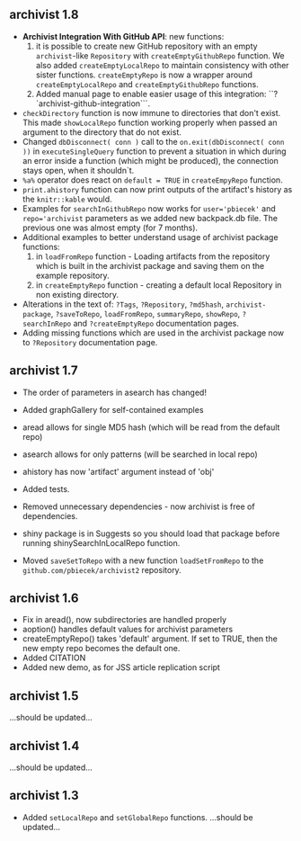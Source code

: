 archivist 1.8
----------------------------------------------------------------

* **Archivist Integration With GitHub API**: new functions:
  1. it is possible to create new GitHub repository with an empty `archivist`-like `Repository` with `createEmptyGithubRepo` function. We also added `createEmptyLocalRepo` to maintain consistency with other sister functions. `createEmptyRepo` is now a wrapper around `createEmptyLocalRepo` and `createEmptyGithubRepo` functions.
  2. Added manual page to enable easier usage of this integration: ``?`archivist-github-integration```. 
* `checkDirectory` function is now immune to directories that don't exist. This made
`showLocalRepo` function working properly when passed an argument to the directory
that do not exist.
* Changed `dbDisconnect( conn )` call to the `on.exit(dbDisconnect( conn ))` in `executeSingleQuery` function to prevent a situation in which during an error inside a function (which might be produced), the connection stays open, when it shouldn`t.
* `%a%` operator does react on `default = TRUE` in `createEmpyRepo` function.
* `print.ahistory` function can now print outputs of the artifact's history as the `knitr::kable` would.
* Examples for `searchInGithubRepo` now works for `user='pbiecek'` and `repo='archivist` parameters as we added new backpack.db file. The previous one was almost empty (for 7 months).
* Additional examples to better understand usage of archivist package functions:
  1. in `loadFromRepo` function - Loading artifacts from the repository which is built in the archivist package and saving them on the example repository.
  2. in `createEmptyRepo` function - creating a default local Repository in non existing directory. 
* Alterations in the text of: `?Tags`, `?Repository`, `?md5hash`, `archivist-package`, `?saveToRepo`, `loadFromRepo`, `summaryRepo`, `showRepo`, `?searchInRepo` and `?createEmptyRepo` documentation pages.
* Adding missing functions which are used in the archivist package now to `?Repository` documentation page.

archivist 1.7
----------------------------------------------------------------

* The order of parameters in asearch has changed!
* Added graphGallery for self-contained examples
* aread allows for single MD5 hash (which will be read from the default repo)
* asearch allows for only patterns (will be searched in local repo)
* ahistory has now 'artifact' argument instead of 'obj'

* Added tests.
* Removed unnecessary dependencies - now archivist is free of dependencies.
* shiny package is in Suggests so you
should load that package before running shinySearchInLocalRepo function.
* Moved `saveSetToRepo` with a new function `loadSetFromRepo` to the `github.com/pbiecek/archivist2` repository.

archivist 1.6
----------------------------------------------------------------

* Fix in aread(), now subdirectories are handled properly
* aoption() handles default values for archivist parameters
* createEmptyRepo() takes 'default' argument. If set to TRUE, then the new empty repo becomes the default one.
* Added CITATION
* Added new demo, as for JSS article replication script

archivist 1.5
----------------------------------------------------------------

...should be updated...

archivist 1.4
----------------------------------------------------------------

...should be updated...

archivist 1.3
----------------------------------------------------------------

* Added `setLocalRepo` and `setGlobalRepo` functions.
...should be updated...
